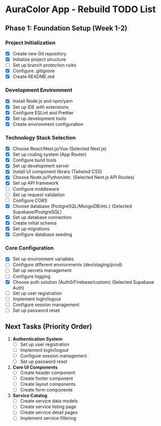 # AuraColor App - Rebuild TODO List

## Phase 1: Foundation Setup (Week 1-2)

### Project Initialization
- [x] Create new Git repository
- [x] Initialize project structure
- [ ] Set up branch protection rules
- [x] Configure .gitignore
- [x] Create README.md

### Development Environment
- [x] Install Node.js and npm/yarn
- [x] Set up IDE with extensions
- [x] Configure ESLint and Prettier
- [x] Set up development tools
- [x] Create environment configuration

### Technology Stack Selection
- [x] Choose React/Next.js/Vue (Selected Next.js)
- [x] Set up routing system (App Router)
- [x] Configure build tools
- [x] Set up development server
- [x] Install UI component library (Tailwind CSS)
- [x] Choose Node.js/Python/etc. (Selected Next.js API Routes)
- [x] Set up API framework
- [ ] Configure middleware
- [ ] Set up request validation
- [ ] Configure CORS
- [x] Choose database (PostgreSQL/MongoDB/etc.) (Selected Supabase/PostgreSQL)
- [x] Set up database connection
- [x] Create initial schema
- [x] Set up migrations
- [x] Configure database seeding

### Core Configuration
- [x] Set up environment variables
- [ ] Configure different environments (dev/staging/prod)
- [ ] Set up secrets management
- [ ] Configure logging
- [x] Choose auth solution (Auth0/Firebase/custom) (Selected Supabase Auth)
- [ ] Set up user registration
- [ ] Implement login/logout
- [ ] Configure session management
- [ ] Set up password reset

## Next Tasks (Priority Order)

1. **Authentication System**
   - [ ] Set up user registration
   - [ ] Implement login/logout
   - [ ] Configure session management
   - [ ] Set up password reset

2. **Core UI Components**
   - [ ] Create header component
   - [ ] Create footer component
   - [ ] Create layout components
   - [ ] Create form components

3. **Service Catalog**
   - [ ] Create service data models
   - [ ] Create service listing page
   - [ ] Create service detail pages
   - [ ] Implement service filtering